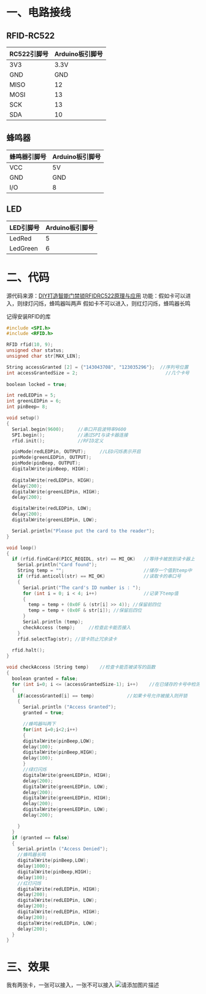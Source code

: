 # 一、电路接线
## RFID-RC522
|RC522引脚号| Arduino板引脚号 |
|--|--|
| 3V3 | 3.3V |
| GND | GND |
| MISO | 12 |
| MOSI | 13 |
| SCK | 13 |
| SDA | 10 |
## 蜂鸣器
|蜂鸣器引脚号| Arduino板引脚号 |
|--|--|
| VCC | 5V |
| GND | GND |
| I/O | 8 |
## LED
|LED引脚号| Arduino板引脚号 |
|--|--|
| LedRed| 5 |
| LedGreen| 6 |

# 二、代码
源代码来源：[DIY打造智能门禁锁RFIDRC522原理与应用](https://www.bilibili.com/video/BV1gR4y147RX/)
功能：假如卡可以进入，则绿灯闪烁，蜂鸣器叫两声
假如卡不可以进入，则红灯闪烁，蜂鸣器长鸣

记得安装RFID的库
```c
#include <SPI.h> 
#include <RFID.h>

RFID rfid(10, 9);       
unsigned char status; 
unsigned char str[MAX_LEN]; 

String accessGranted [2] = {"143043708", "123035296"};  //序列号位置
int accessGrantedSize = 2;                                //几个卡号
       
boolean locked = true;

int redLEDPin = 5;
int greenLEDPin = 6;
int pinBeep= 8;

void setup() 
{ 
  Serial.begin(9600);     //串口开启波特率9600
  SPI.begin();            //通过SPI与读卡器连接
  rfid.init();            //RFID定义

  pinMode(redLEDPin, OUTPUT);     //LED闪烁表示开启
  pinMode(greenLEDPin, OUTPUT);
  pinMode(pinBeep, OUTPUT);
  digitalWrite(pinBeep, HIGH);
    
  digitalWrite(redLEDPin, HIGH);
  delay(200);
  digitalWrite(greenLEDPin, HIGH);
  delay(200);

  digitalWrite(redLEDPin, LOW);
  delay(200);
  digitalWrite(greenLEDPin, LOW);

  Serial.println("Please put the card to the reader");
} 

void loop() 
{ 
  if (rfid.findCard(PICC_REQIDL, str) == MI_OK)   //等待卡被放到读卡器上
    Serial.println("Card found"); 
    String temp = "";                             //储存一个值到temp中
    if (rfid.anticoll(str) == MI_OK)              //读取卡的串口号 
    { 
      Serial.print("The card's ID number is : "); 
      for (int i = 0; i < 4; i++)                 //记录下temp值
      { 
        temp = temp + (0x0F & (str[i] >> 4)); //保留前四位
        temp = temp + (0x0F & str[i]); //保留后四位
      } 
      Serial.println (temp);
      checkAccess (temp);     //检查此卡能否接入
    } 
    rfid.selectTag(str); //锁卡防止冗余读卡
  
  rfid.halt();
}

void checkAccess (String temp)    //检查卡能否被读写的函数
{
  boolean granted = false;
  for (int i=0; i <= (accessGrantedSize-1); i++)    //在已储存的卡号中检测此卡能否接入
  {
    if(accessGranted[i] == temp)            //如果卡号允许被接入则开锁
    {
      Serial.println ("Access Granted");
      granted = true;

      //蜂鸣器叫两下
      for(int i=0;i<2;i++)
      {
      digitalWrite(pinBeep,LOW);
      delay(100);
      digitalWrite(pinBeep,HIGH);
      delay(100);
      }
      //绿灯闪烁
      digitalWrite(greenLEDPin, HIGH);   
      delay(200);
      digitalWrite(greenLEDPin, LOW);
      delay(200);
      digitalWrite(greenLEDPin, HIGH);
      delay(200);
      digitalWrite(greenLEDPin, LOW);
      delay(200);

    }
  }
  if (granted == false)     
  {
    Serial.println ("Access Denied");
    //蜂鸣器长鸣
    digitalWrite(pinBeep,LOW);
    delay(1000);
    digitalWrite(pinBeep,HIGH);
    delay(100);
    //红灯闪烁
    digitalWrite(redLEDPin, HIGH);      
    delay(200);
    digitalWrite(redLEDPin, LOW);
    delay(200);
    digitalWrite(redLEDPin, HIGH);
    delay(200);
    digitalWrite(redLEDPin, LOW);
    delay(200);
  }
}
```
# 三、效果
我有两张卡，一张可以接入，一张不可以接入
![请添加图片描述](https://img-blog.csdnimg.cn/07c4569d15f342ad9c1eceb2ec9469ed.png)


